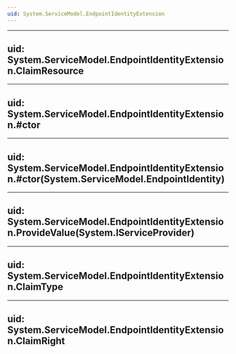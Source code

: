 ```yaml
---
uid: System.ServiceModel.EndpointIdentityExtension
---
```


---
uid: System.ServiceModel.EndpointIdentityExtension.ClaimResource
---

---
uid: System.ServiceModel.EndpointIdentityExtension.#ctor
---

---
uid: System.ServiceModel.EndpointIdentityExtension.#ctor(System.ServiceModel.EndpointIdentity)
---

---
uid: System.ServiceModel.EndpointIdentityExtension.ProvideValue(System.IServiceProvider)
---

---
uid: System.ServiceModel.EndpointIdentityExtension.ClaimType
---

---
uid: System.ServiceModel.EndpointIdentityExtension.ClaimRight
---
